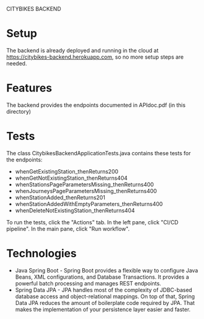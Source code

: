
CITYBIKES BACKEND


Setup
=====

The backend is already deployed and running in the cloud at https://citybikes-backend.herokuapp.com, so no more setup steps are needed.


Features
========

The backend provides the endpoints documented in APIdoc.pdf (in this directory)

Tests
=====

The class CitybikesBackendApplicationTests.java contains these tests for the endpoints:
- whenGetExistingStation_thenReturns200
- whenGetNotExistingStation_thenReturns404
- whenStationsPageParametersMissing_thenReturns400
- whenJourneysPageParametersMissing_thenReturns400
- whenStationAdded_thenReturns201
- whenStationAddedWithEmptyParameters_thenReturns400
- whenDeleteNotExistingStation_thenReturns404

To run the tests, click the "Actions" tab. In the left pane, click "CI/CD pipeline". In the main pane, click "Run workflow". 

Technologies
============

* Java Spring Boot - Spring Boot provides a flexible way to configure Java Beans, XML configurations, and Database Transactions. It provides a powerful batch processing and manages REST endpoints.
* Spring Data JPA - JPA handles most of the complexity of JDBC-based database access and object-relational mappings. On top of that, Spring Data JPA reduces the amount of boilerplate code required by JPA. That makes the implementation of your persistence layer easier and faster.
